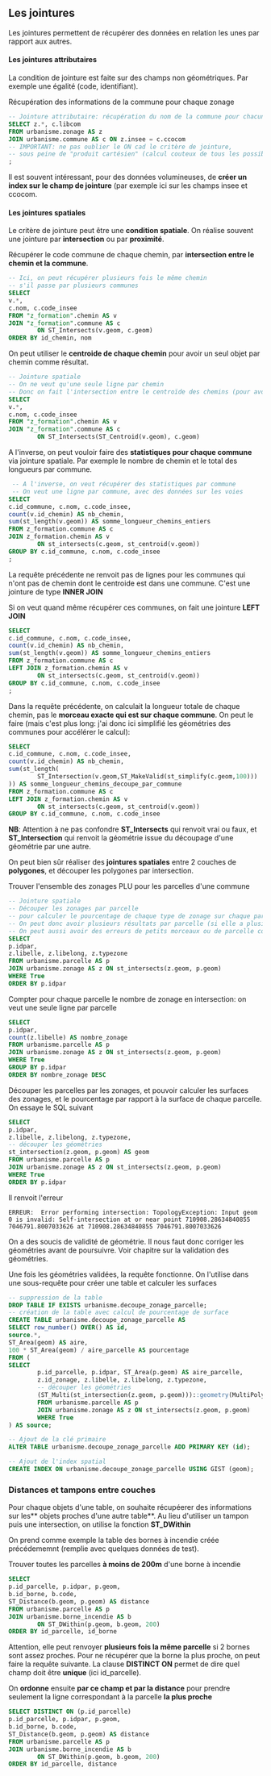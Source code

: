## Les jointures

Les jointures permettent de récupérer des données en relation les unes par rapport aux autres.

#### Les jointures attributaires

La condition de jointure est faite sur des champs non géométriques. Par exemple une égalité (code, identifiant).

Récupération des informations de la commune pour chaque zonage

```sql
-- Jointure attributaire: récupération du nom de la commune pour chacun des zonages
SELECT z.*, c.libcom
FROM urbanisme.zonage AS z
JOIN urbanisme.commune AS c ON z.insee = c.ccocom
-- IMPORTANT: ne pas oublier le ON cad le critère de jointure,
-- sous peine de "produit cartésien" (calcul couteux de tous les possibles)
;
```

Il est souvent intéressant, pour des données volumineuses, de **créer un index sur le champ de jointure** (par exemple ici sur les champs insee et ccocom.

#### Les jointures spatiales

Le critère de jointure peut être une **condition spatiale**. On réalise souvent une jointure par **intersection** ou par **proximité**.

Récupérer le code commune de chaque chemin, par **intersection entre le chemin et la commune**.

```sql
-- Ici, on peut récupérer plusieurs fois le même chemin
-- s'il passe par plusieurs communes
SELECT
v.*,
c.nom, c.code_insee
FROM "z_formation".chemin AS v
JOIN "z_formation".commune AS c
        ON ST_Intersects(v.geom, c.geom)
ORDER BY id_chemin, nom
```

On peut utiliser le **centroide de chaque chemin** pour avoir un seul objet par chemin comme résultat.

```sql
-- Jointure spatiale
-- On ne veut qu'une seule ligne par chemin
-- Donc on fait l'intersection entre le centroïde des chemins (pour avoir un point) et les communes
SELECT
v.*,
c.nom, c.code_insee
FROM "z_formation".chemin AS v
JOIN "z_formation".commune AS c
        ON ST_Intersects(ST_Centroid(v.geom), c.geom)
```

A l'inverse, on peut vouloir faire des **statistiques pour chaque commune** via jointure spatiale. Par exemple le nombre de chemin et le total des longueurs par commune.

```sql
 -- A l'inverse, on veut récupérer des statistiques par commune
 -- On veut une ligne par commune, avec des données sur les voies
SELECT
c.id_commune, c.nom, c.code_insee,
count(v.id_chemin) AS nb_chemin,
sum(st_length(v.geom)) AS somme_longueur_chemins_entiers
FROM z_formation.commune AS c
JOIN z_formation.chemin AS v
        ON st_intersects(c.geom, st_centroid(v.geom))
GROUP BY c.id_commune, c.nom, c.code_insee
;
```

La requête précédente ne renvoit pas de lignes pour les communes qui n'ont pas de chemin dont le centroide est dans une commune. C'est une jointure de type **INNER JOIN**

Si on veut quand même récupérer ces communes, on fait une jointure **LEFT JOIN**

```sql
SELECT
c.id_commune, c.nom, c.code_insee,
count(v.id_chemin) AS nb_chemin,
sum(st_length(v.geom)) AS somme_longueur_chemins_entiers
FROM z_formation.commune AS c
LEFT JOIN z_formation.chemin AS v
        ON st_intersects(c.geom, st_centroid(v.geom))
GROUP BY c.id_commune, c.nom, c.code_insee
;
```

Dans la requête précédente, on calculait la longueur totale de chaque chemin, pas le **morceau exacte qui est sur chaque commune**. On peut le faire (mais c'est plus long: j'ai donc ici simplifié les géométries des communes pour accélérer le calcul):

```sql
SELECT
c.id_commune, c.nom, c.code_insee,
count(v.id_chemin) AS nb_chemin,
sum(st_length(
        ST_Intersection(v.geom,ST_MakeValid(st_simplify(c.geom,100)))
)) AS somme_longueur_chemins_decoupe_par_commune
FROM z_formation.commune AS c
LEFT JOIN z_formation.chemin AS v
        ON st_intersects(c.geom, st_centroid(v.geom))
GROUP BY c.id_commune, c.nom, c.code_insee
```

**NB**: Attention à ne pas confondre **ST_Intersects** qui renvoit vrai ou faux, et **ST_Intersection** qui renvoit la géométrie issue du découpage d'une géométrie par une autre.

On peut bien sûr réaliser des **jointures spatiales** entre 2 couches de **polygones**, et découper les polygones par intersection.

Trouver l'ensemble des zonages PLU pour les parcelles d'une commune

```sql
-- Jointure spatiale
-- Découper les zonages par parcelle
-- pour calculer le pourcentage de chaque type de zonage sur chaque parcelle
-- On peut donc avoir plusieurs résultats par parcelle (si elle a plusieurs zones), ou aucune
-- On peut aussi avoir des erreurs de petits morceaux ou de parcelle couverte à 99,99% pour des soucis de géométries
SELECT
p.idpar,
z.libelle, z.libelong, z.typezone
FROM urbanisme.parcelle AS p
JOIN urbanisme.zonage AS z ON st_intersects(z.geom, p.geom)
WHERE True
ORDER BY p.idpar

```

Compter pour chaque parcelle le nombre de zonage en intersection: on veut une seule ligne par parcelle

```sql
SELECT
p.idpar,
count(z.libelle) AS nombre_zonage
FROM urbanisme.parcelle AS p
JOIN urbanisme.zonage AS z ON st_intersects(z.geom, p.geom)
WHERE True
GROUP BY p.idpar
ORDER BY nombre_zonage DESC
```

Découper les parcelles par les zonages, et pouvoir calculer les surfaces des zonages, et le pourcentage par rapport à la surface de chaque parcelle. On essaye le SQL suivant


```sql
SELECT
p.idpar,
z.libelle, z.libelong, z.typezone,
-- découper les géométries
st_intersection(z.geom, p.geom) AS geom
FROM urbanisme.parcelle AS p
JOIN urbanisme.zonage AS z ON st_intersects(z.geom, p.geom)
WHERE True
ORDER BY p.idpar
```

Il renvoit l'erreur

```
ERREUR:  Error performing intersection: TopologyException: Input geom 0 is invalid: Self-intersection at or near point 710908.28634840855 7046791.8007033626 at 710908.28634840855 7046791.8007033626
```

On a des soucis de validité de géométrie. Il nous faut donc corriger les géométries avant de poursuivre. Voir chapitre sur la validation des géométries.

Une fois les géométries validées, la requête fonctionne. On l'utilise dans une sous-requête pour créer une table et calculer les surfaces

```sql
-- suppression de la table
DROP TABLE IF EXISTS urbanisme.decoupe_zonage_parcelle;
-- création de la table avec calcul de pourcentage de surface
CREATE TABLE urbanisme.decoupe_zonage_parcelle AS
SELECT row_number() OVER() AS id,
source.*,
ST_Area(geom) AS aire,
100 * ST_Area(geom) / aire_parcelle AS pourcentage
FROM (
SELECT
        p.id_parcelle, p.idpar, ST_Area(p.geom) AS aire_parcelle,
        z.id_zonage, z.libelle, z.libelong, z.typezone,
        -- découper les géométries
        (ST_Multi(st_intersection(z.geom, p.geom)))::geometry(MultiPolygon,2154) AS geom
        FROM urbanisme.parcelle AS p
        JOIN urbanisme.zonage AS z ON st_intersects(z.geom, p.geom)
        WHERE True
) AS source;

-- Ajout de la clé primaire
ALTER TABLE urbanisme.decoupe_zonage_parcelle ADD PRIMARY KEY (id);

-- Ajout de l'index spatial
CREATE INDEX ON urbanisme.decoupe_zonage_parcelle USING GIST (geom);

```



### Distances et tampons entre couches

Pour chaque objets d'une table, on souhaite récupéerer des informations sur les** objets proches d'une autre table**. Au lieu d'utiliser un tampon puis une intersection, on utilise la fonction **ST_DWithin**

On prend comme exemple la table des bornes à incendie créée précédememnt (remplie avec quelques données de test).

Trouver toutes les parcelles **à moins de 200m** d'une borne à incendie

```sql
SELECT
p.id_parcelle, p.idpar, p.geom,
b.id_borne, b.code,
ST_Distance(b.geom, p.geom) AS distance
FROM urbanisme.parcelle AS p
JOIN urbanisme.borne_incendie AS b
        ON ST_DWithin(p.geom, b.geom, 200)
ORDER BY id_parcelle, id_borne
```

Attention, elle peut renvoyer **plusieurs fois la même parcelle** si 2 bornes sont assez proches. Pour ne récupérer que la borne la plus proche, on peut faire la requête suivante. La clause **DISTINCT ON** permet de dire quel champ doit être **unique** (ici id_parcelle).

On **ordonne** ensuite **par ce champ et par la distance** pour prendre seulement la ligne correspondant à la parcelle **la plus proche**

```sql
SELECT DISTINCT ON (p.id_parcelle)
p.id_parcelle, p.idpar, p.geom,
b.id_borne, b.code,
ST_Distance(b.geom, p.geom) AS distance
FROM urbanisme.parcelle AS p
JOIN urbanisme.borne_incendie AS b
        ON ST_DWithin(p.geom, b.geom, 200)
ORDER BY id_parcelle, distance
```
